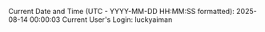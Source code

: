 Current Date and Time (UTC - YYYY-MM-DD HH:MM:SS formatted): 2025-08-14 00:00:03
Current User's Login: luckyaiman
